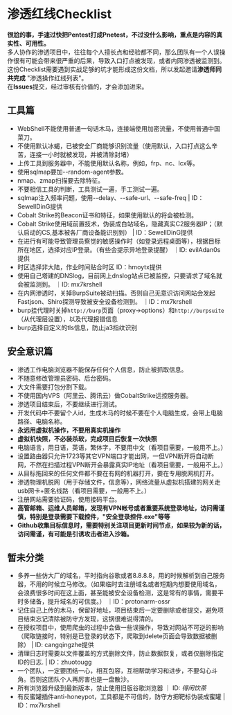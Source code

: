# 渗透红线Checklist

**很尬的事，手速过快把Pentest打成Pnetest，不过没什么影响，重点是内容的真实性、可用性。**
<br>
多人协作的渗透项目中，往往每个人擅长点和经验都不同，那么团队有一个人误操作很有可能会带来很严重的后果，导致入口打点被发现，或者内网渗透被监测到。<br>
这份Checklist需要遇到实战足够的坑才能形成这份文档，所以发起邀请**渗透师同共完成** "渗透操作红线列表"。<br>
在**Issues**提交，经过审核有价值的，才会添加进来。<br>

## 工具篇

* WebShell不能使用普通一句话木马，连接端使用加密流量，不使用普通中国菜刀。
* 不使用默认冰蝎，已被安全厂商能够识别流量（使用默认，入口打点这么辛苦，连接一小时就被发现，并被清除封堵）
* 上传工具到服务器中，不能使用默认名称，例如，frp、nc、lcx等。
* 使用sqlmap要加--random-agent参数。
* nmap、zmap扫描要去除特征。
* 不要相信工具的判断，工具测试一遍，手工测试一遍。
* sqlmap注入频率问题，使用--delay、--safe-url、--safe-freq    | ID：SewellDinG提供
* Cobalt Strike的Beacon证书和特征，如果使用默认的将会被检测。
* Cobalt Strike使用域前置技术，伪装成白站域名，隐藏真实C2服务器IP；（默认启动的CS,基本被各厂商设备能识别到） | ID：SewellDinG提供
* 在进行有可能导致管理员察觉的敏感操作时（如登录远程桌面等），根据目标所在地区，选择对应IP登录。（有些会提示异地登录提醒） ｜ID: evilAdan0s 提供
* 时区选择非大陆，作业时间贴合时区   ID：hmoytx提供
* 使用自己塔建的DNSlog，目前网上dnslog站点已被监控，只要请求了域名就会被监测到。 ｜ID: mx7krshell
* 在内网渗透时，关掉BurpSuite被动扫描。否则自己无意识访问网站会发起Fastjson、Shiro探测导致被安全设备检测到。 ｜ID：mx7krshell
* burp挂代理时关掉`http://burp`页面（proxy->options）和`http://burpsuite`（从代理层设置），以及代理报错信息
[](./burpinfo.png)
* burp选择自定义的tls信息，防止ja3指纹识别
[](./burptls.png)

## 安全意识篇

* 渗透工作电脑浏览器不能保存任何个人信息，防止被抓取信息。
* 不随意修改管理员密码、后台密码。
* 大文件需要打包分割下载。
* 不使用国内VPS（阿里云、腾讯云）做CobaltStrike远控服务器。
* 渗透项目结束后，不要继续进行测试。
* 开发代码中不要留个人id，生成木马的时候不要在个人电脑生成，会带上电脑路径、电脑名称。
* **永远用虚拟机操作，不要用真实机操作**
* **虚拟机快照，不必装杀软，完成项目后恢复一次快照**
* 电脑语言，用日语，英语，繁体字，不要用中文（看项目需要，一般用不上。）
* 设置路由器只允许1723等其它VPN端口才能出网，一但VPN断开将自动断网，不然在扫描过程VPN断开会暴露真实IP地址（看项目需要，一般用不上。）
* 从目标拖回来的任何文件都不要在有网的机器打开，要在专用脱网机打开。
* 渗透物理机脱网（用于存储文件，信息等），网络流量从虚拟机搭建的网关走usb网卡+匿名线路（看项目需要，一般用不上。）
* 注册网站需要验证码，使用接码平台。
* **高管邮箱、运维人员邮箱，发现有VPN帐号或者重要系统登录地址，访问需谨慎，特别是登录需要下载控件，"安全登录控件.exe"等等**
* **Github收集目标信息时，需要特别关注项目更新时间节点，如果较为新的话，访问需谨，有可能是引诱攻击者进入沙箱。**

## 暂未分类

* 多养一些仿大厂的域名，平时指向谷歌或者8.8.8.8，用的时候解析到自己服务器，不用的时候立马修改。（如果临时去注册域名或者短期内想要使用域名，会浪费很多时间在这上面，甚至能被安全设备检测，这是常有的事情，需要平时多储备，提升域名的可信度。） ｜ID：protonarm-ossr
* 记住自己上传的木马，保留好地址，项目结束后一定要删除或者提交，避免项目结束忘记清除被防守方发现，这锅很难说得清的。
* 在授权项目中，使用爬虫的过程中会做一些误操作，导致对网站不可逆的影响（爬取链接时，特别是已登录的状态下，爬取到delete页面会导致数据被删除） | ID: cangqingzhe提供
* 清理日志时需要以文件覆盖的方式删除文件，防止数据恢复，或者仅删除指定ID的日志. | ID：zhuotougg
* 一个团队，一定要团结一心，相互包容，互相帮助学习和进步，不要勾心斗角。否则这团队个人再厉害也是一盘散沙。
* 所有浏览器升级到最新版本，禁止使用旧版谷歌浏览器 ｜ ID: _得闲饮茶_
* 有反蜜罐插件anti-honeypot，工具都是不可信的，防守方把靶标伪装成蜜罐 | ID：mx7krshell

